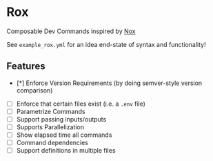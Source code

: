 # Rox

Composable Dev Commands inspired by [Nox](https://nox.thea.codes/en/stable/)

See `example_rox.yml` for an idea end-state of syntax and functionality!

## Features

- [*] Enforce Version Requirements (by doing semver-style version comparison)
- [ ] Enforce that certain files exist (i.e. a `.env` file)
- [ ] Parametrize Commands
- [ ] Support passing inputs/outputs
- [ ] Supports Parallelization
- [ ] Show elapsed time all commands
- [ ] Command dependencies
- [ ] Support definitions in multiple files
